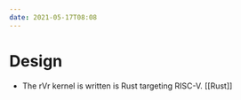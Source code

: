 ```yaml
---
date: 2021-05-17T08:08
---
```


# Design

* The rVr kernel is written is Rust targeting RISC-V. [[Rust]]

